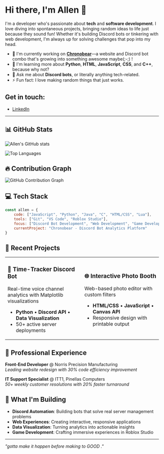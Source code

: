 # Hi there, I'm Allen 👋

I'm a developer who's passionate about **tech** and **software development**. I love diving into spontaneous projects, bringing random ideas to life just because they sound fun! Whether it's building Discord bots or tinkering with web development, I'm always up for solving challenges that pop into my head.

- 🔭 I'm currently working on **[Chronobear](https://allen1821.github.io/chronobear/index.html)**—a website and Discord bot combo that's growing into something awesome maybe(;-;) !
- 🌱 I'm learning more about **Python**, **HTML**, **JavaScript**, **CSS**, and **C++**, because why not?
- 💬 Ask me about **Discord bots**, or literally anything tech-related. 
- ⚡ Fun fact: I love making random things that just works.

## Get in touch:
- [LinkedIn](https://www.linkedin.com/in/allen-nguyen-0933a3251/)

---

## 📊 GitHub Stats

![Allen's GitHub stats](https://github-readme-stats.vercel.app/api?username=Allen1821&show_icons=true&theme=dark&hide_border=true&count_private=true)

![Top Languages](https://github-readme-stats.vercel.app/api/top-langs/?username=Allen1821&layout=compact&theme=dark&hide_border=true)

## 🔥 Contribution Graph
![GitHub Contribution Graph](https://github-readme-activity-graph.vercel.app/graph?username=Allen1821&theme=react-dark&hide_border=true)

## 💻 Tech Stack

```javascript
const allen = {
    code: ["JavaScript", "Python", "Java", "C", "HTML/CSS", "Lua"],
    tools: ["Git", "VS Code", "Roblox Studio"],
    focus: ["Discord Bot Development", "Web Development", "Game Development"],
    currentProject: "Chronobear - Discord Bot Analytics Platform"
}
```

## 🚀 Recent Projects

<table>
<tr>
<td width="50%">

### 🤖 Time-Tracker Discord Bot
Real-time voice channel analytics with Matplotlib visualizations
- **Python** • **Discord API** • **Data Visualization**
- 50+ active server deployments

</td>
<td width="50%">

### 🌐 Interactive Photo Booth
Web-based photo editor with custom filters
- **HTML/CSS** • **JavaScript** • **Canvas API**
- Responsive design with printable output

</td>
</tr>
</table>

## 💼 Professional Experience

**Front-End Developer** @ Norris Precision Manufacturing  
*Leading website redesign with 30% code efficiency improvement*

**IT Support Specialist** @ ITT1, Pinellas Computers  
*50+ weekly customer resolutions with 20% faster turnaround*

## 🎯 What I'm Building

- **Discord Automation**: Building bots that solve real server management problems
- **Web Experiences**: Creating interactive, responsive applications
- **Data Visualization**: Turning analytics into actionable insights
- **Game Development**: Crafting immersive experiences in Roblox Studio

---

*"gotta make it happen before making to GOOD ."*
